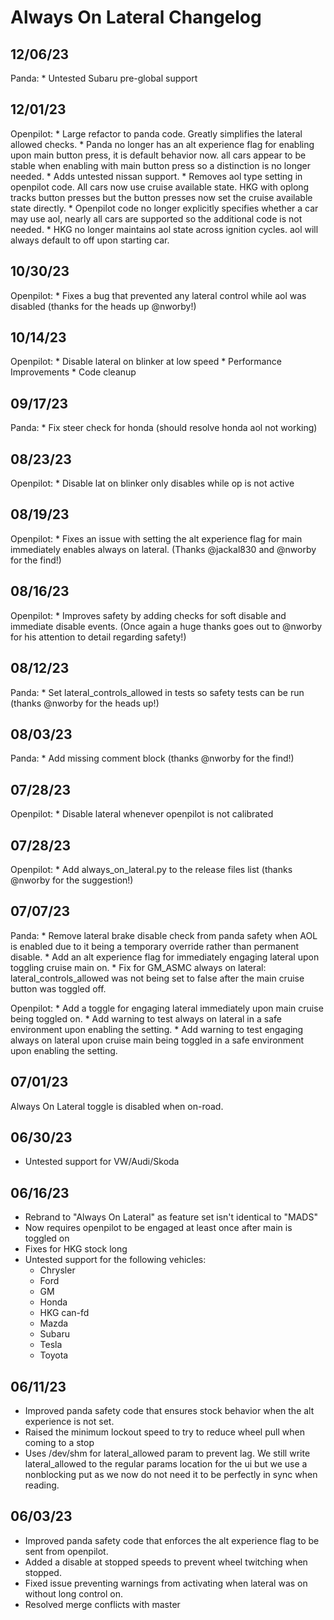 # Always On Lateral Changelog

## 12/06/23
Panda:
    * Untested Subaru pre-global support

## 12/01/23
Openpilot:
    * Large refactor to panda code. Greatly simplifies the lateral allowed checks.
    * Panda no longer has an alt experience flag for enabling upon main button press, it is default behavior now. all
      cars appear to be stable when enabling with main button press so a distinction is no longer needed.
    * Adds untested nissan support.
    * Removes aol type setting in openpilot code. All cars now use cruise available state. HKG with oplong tracks button
      presses but the button presses now set the cruise available state directly.
    * Openpilot code no longer explicitly specifies whether a car may use aol, nearly all cars are supported so the
      additional code is not needed.
    * HKG no longer maintains aol state across ignition cycles. aol will always default to off upon starting car.

## 10/30/23
Openpilot:
    * Fixes a bug that prevented any lateral control while aol was disabled (thanks for the heads up @nworby!)

## 10/14/23
Openpilot:
    * Disable lateral on blinker at low speed
    * Performance Improvements
    * Code cleanup

## 09/17/23
Panda:
    * Fix steer check for honda (should resolve honda aol not working)

## 08/23/23
Openpilot:
    * Disable lat on blinker only disables while op is not active

## 08/19/23
Openpilot:
    * Fixes an issue with setting the alt experience flag for main immediately
    enables always on lateral. (Thanks @jackal830 and @nworby for the find!)

## 08/16/23
Openpilot:
    * Improves safety by adding checks for soft disable and immediate disable
      events. (Once again a huge thanks goes out to @nworby for his attention to
      detail regarding safety!)

## 08/12/23
Panda:
    * Set lateral_controls_allowed in tests so safety tests can be run (thanks
      @nworby for the heads up!)

## 08/03/23
Panda:
    * Add missing comment block (thanks @nworby for the find!)

## 07/28/23
Openpilot:
    * Disable lateral whenever openpilot is not calibrated

## 07/28/23
Openpilot:
    * Add always\_on\_lateral.py to the release files list (thanks @nworby for
      the suggestion!)

## 07/07/23
Panda:
    * Remove lateral brake disable check from panda safety when AOL is enabled
      due to it being a temporary override rather than permanent disable.
    * Add an alt experience flag for immediately engaging lateral upon toggling
      cruise main on.
    * Fix for GM\_ASMC always on lateral: lateral\_controls\_allowed was not
      being set to false after the main cruise button was toggled off.

Openpilot:
    * Add a toggle for engaging lateral immediately upon main cruise being
      toggled on.
    * Add warning to test always on lateral in a safe environment upon enabling
      the setting.
    * Add warning to test engaging always on lateral upon cruise main being
      toggled in a safe environment upon enabling the setting.

## 07/01/23
Always On Lateral toggle is disabled when on-road.

## 06/30/23
* Untested support for VW/Audi/Skoda

## 06/16/23
* Rebrand to "Always On Lateral" as feature set isn't identical to "MADS"
* Now requires openpilot to be engaged at least once after main is toggled on
* Fixes for HKG stock long
* Untested support for the following vehicles:
    - Chrysler
    - Ford
    - GM
    - Honda
    - HKG can-fd
    - Mazda
    - Subaru
    - Tesla
    - Toyota

## 06/11/23
* Improved panda safety code that ensures stock behavior when the alt experience
  is not set.
* Raised the minimum lockout speed to try to reduce wheel pull when coming to a
  stop
* Uses /dev/shm for lateral\_allowed param to prevent lag. We still write
  lateral\_allowed to the regular params location for the ui but we use a
  nonblocking put as we now do not need it to be perfectly in sync when reading.

## 06/03/23
* Improved panda safety code that enforces the alt experience flag to be sent
  from openpilot.
* Added a disable at stopped speeds to prevent wheel twitching when stopped.
* Fixed issue preventing warnings from activating when lateral was on without long control on.
* Resolved merge conflicts with master
